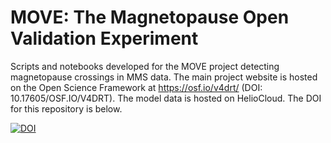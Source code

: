 # MOVE: The Magnetopause Open Validation Experiment
Scripts and notebooks developed for the MOVE project detecting magnetopause crossings in MMS data. The main project website is hosted on the Open Science Framework at https://osf.io/v4drt/ (DOI: 10.17605/OSF.IO/V4DRT). The model data is hosted on HelioCloud. The DOI for this repository is below.  

[![DOI](https://zenodo.org/badge/631044088.svg)](https://zenodo.org/badge/latestdoi/631044088)
